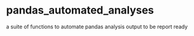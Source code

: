# pandas_automated_analyses
a suite of functions to automate pandas analysis output to be report ready
